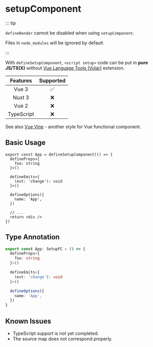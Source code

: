 # setupComponent

<StabilityLevel level="experimental" />

::: tip

`defineRender` cannot be disabled when using `setupComponent`.

Files in `node_modules` will be ignored by default.

:::

With `defineSetupComponent`, `<script setup>` code can be put in **pure JS/TS(X)** without [Vue Language Tools (Volar)](https://github.com/johnsoncodehk/volar) extension.

|  Features  |     Supported      |
| :--------: | :----------------: |
|   Vue 3    | :white_check_mark: |
|   Nuxt 3   |        :x:         |
|   Vue 2    |        :x:         |
| TypeScript |        :x:         |

See also [Vue Vine](https://vue-vine.dev/) - another style for Vue functional component.

## Basic Usage

```tsx
export const App = defineSetupComponent(() => {
  defineProps<{
    foo: string
  }>()

  defineEmits<{
    (evt: 'change'): void
  }>()

  defineOptions({
    name: 'App',
  })

  // ...
  return <div />
})
```

## Type Annotation

```ts
export const App: SetupFC = () => {
  defineProps<{
    foo: string
  }>()

  defineEmits<{
    (evt: 'change'): void
  }>()

  defineOptions({
    name: 'App',
  })
}
```

## Known Issues

- TypeScript support is not yet completed.
- The source map does not correspond properly.
